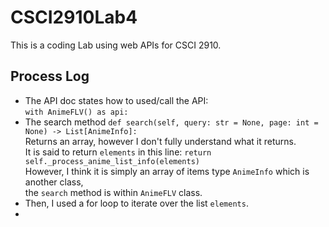 # CSCI2910Lab4
This is a coding Lab using web APIs for CSCI 2910.

## Process Log
- The API doc states how to used/call the API:<br>
`with AnimeFLV() as api:`<br>
- The search method `def search(self, query: str = None, page: int = None) -> List[AnimeInfo]:`<br>
Returns an array, however I don't fully understand what it returns.<br>
It is said to return `elements` in this line: `return self._process_anime_list_info(elements)`<br>
However, I think it is simply an array of items type `AnimeInfo` which is another class, <br>
the `search` method is within `AnimeFLV` class.<br>
- Then, I used a for loop to iterate over the list `elements`.
- 

